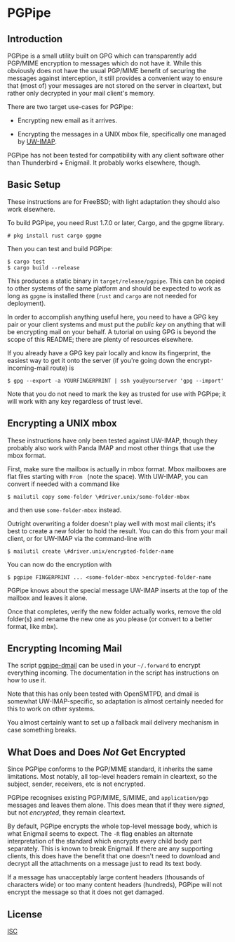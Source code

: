 PGPipe
======

Introduction
------------

PGPipe is a small utility built on GPG which can transparently add PGP/MIME
encryption to messages which do not have it. While this obviously does not have
the usual PGP/MIME benefit of securing the messages against interception, it
still provides a convenient way to ensure that (most of) your messages are not
stored on the server in cleartext, but rather only decrypted in your mail
client's memory.

There are two target use-cases for PGPipe:

- Encrypting new email as it arrives.

- Encrypting the messages in a UNIX mbox file, specifically one managed by
  [UW-IMAP](http://www.washington.edu/imap/).

PGPipe has not been tested for compatibility with any client software other
than Thunderbird + Enigmail. It probably works elsewhere, though.

Basic Setup
-----------

These instructions are for FreeBSD; with light adaptation they should also work
elsewhere.

To build PGPipe, you need Rust 1.7.0 or later, Cargo, and the gpgme library.
```
# pkg install rust cargo gpgme
```
Then you can test and build PGPipe:
```
$ cargo test
$ cargo build --release
```

This produces a static binary in `target/release/pgpipe`. This can be copied to
other systems of the same platform and should be expected to work as long as
`gpgme` is installed there (`rust` and `cargo` are not needed for deployment).

In order to accomplish anything useful here, you need to have a GPG key pair or
your client systems and must put the _public key_ on anything that will be
encrypting mail on your behalf. A tutorial on using GPG is beyond the scope of
this README; there are plenty of resources elsewhere.

If you already have a GPG key pair locally and know its fingerprint, the
easiest way to get it onto the server (if you're going down the
encrypt-incoming-mail route) is
```
$ gpg --export -a YOURFINGERPRINT | ssh you@yourserver 'gpg --import'
```
Note that you do not need to mark the key as trusted for use with PGPipe; it
will work with any key regardless of trust level.

Encrypting a UNIX mbox
----------------------

These instructions have only been tested against UW-IMAP, though they probably
also work with Panda IMAP and most other things that use the mbox format.

First, make sure the mailbox is actually in mbox format. Mbox mailboxes are
flat files starting with `From ` (note the space). With UW-IMAP, you can
convert if needed with a command like
```
$ mailutil copy some-folder \#driver.unix/some-folder-mbox
```
and then use `some-folder-mbox` instead.

Outright overwriting a folder doesn't play well with most mail clients; it's
best to create a new folder to hold the result. You can do this from your mail
client, or for UW-IMAP via the command-line with
```
$ mailutil create \#driver.unix/encrypted-folder-name
```

You can now do the encryption with
```
$ pgpipe FINGERPRINT ... <some-folder-mbox >encrypted-folder-name
```

PGPipe knows about the special message UW-IMAP inserts at the top of the
mailbox and leaves it alone.

Once that completes, verify the new folder actually works, remove the old
folder(s) and rename the new one as you please (or convert to a better format,
like mbx).

Encrypting Incoming Mail
------------------------

The script [pgpipe-dmail](pgpipe-dmail) can be used in your `~/.forward` to
encrypt everything incoming. The documentation in the script has instructions
on how to use it.

Note that this has only been tested with OpenSMTPD, and dmail is somewhat
UW-IMAP-specific, so adaptation is almost certainly needed for this to work on
other systems.

You almost certainly want to set up a fallback mail delivery mechanism in case
something breaks.

What Does and Does _Not_ Get Encrypted
--------------------------------------

Since PGPipe conforms to the PGP/MIME standard, it inherits the same
limitations. Most notably, all top-level headers remain in cleartext, so the
subject, sender, receivers, etc is not encrypted.

PGPipe recognises existing PGP/MIME, S/MIME, and `application/pgp` messages and
leaves them alone. This does mean that if they were _signed_, but not
_encrypted_, they remain cleartext.

By default, PGPipe encrypts the whole top-level message body, which is what
Enigmail seems to expect. The `-R` flag enables an alternate interpretation of
the standard which encrypts every child body part separately. This is known to
break Enigmail. If there are any supporting clients, this does have the benefit
that one doesn't need to download and decrypt all the attachments on a message
just to read its text body.

If a message has unacceptably large content headers (thousands of characters
wide) or too many content headers (hundreds), PGPipe will not encrypt the
message so that it does not get damaged.

License
-------

[ISC](COPYING)
